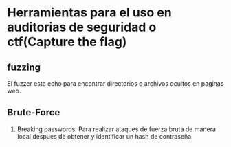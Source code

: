 # Herramientas para el uso en auditorias de seguridad o ctf(Capture the flag)

## fuzzing
El fuzzer esta echo para encontrar directorios o archivos ocultos en paginas web.

## Brute-Force
1. Breaking passwords:
     Para realizar ataques de fuerza bruta de manera local despues de obtener y identificar un hash de contraseña.

